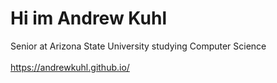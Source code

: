 # Hi im Andrew Kuhl
Senior at Arizona State University studying Computer Science<br />
<br>
https://andrewkuhl.github.io/
